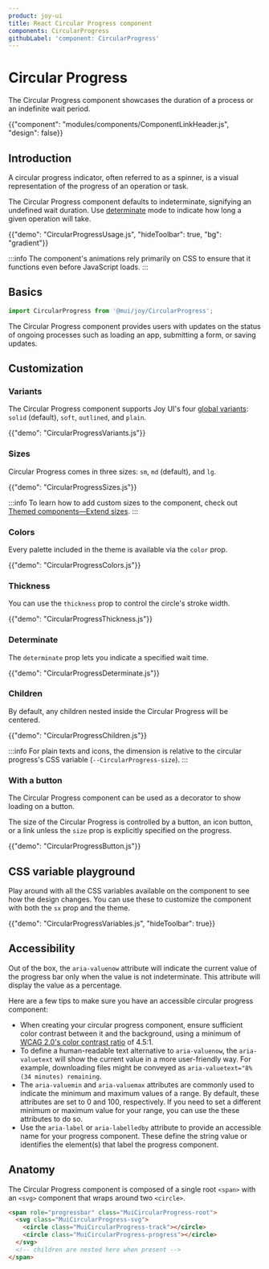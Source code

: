 ```yaml
---
product: joy-ui
title: React Circular Progress component
components: CircularProgress
githubLabel: 'component: CircularProgress'
---
```


# Circular Progress

<p class="description">The Circular Progress component showcases the duration of a process or an indefinite wait period.</p>

{{"component": "modules/components/ComponentLinkHeader.js", "design": false}}

## Introduction

A circular progress indicator, often referred to as a spinner, is a visual representation of the progress of an operation or task.

The Circular Progress component defaults to indeterminate, signifying an undefined wait duration.
Use [determinate](#determinate) mode to indicate how long a given operation will take.

{{"demo": "CircularProgressUsage.js", "hideToolbar": true, "bg": "gradient"}}

:::info
The component's animations rely primarily on CSS to ensure that it functions even before JavaScript loads.
:::

## Basics

```jsx
import CircularProgress from '@mui/joy/CircularProgress';
```

The Circular Progress component provides users with updates on the status of ongoing processes such as loading an app, submitting a form, or saving updates.

## Customization

### Variants

The Circular Progress component supports Joy UI's four [global variants](/joy-ui/main-features/global-variants/): `solid` (default), `soft`, `outlined`, and `plain`.

{{"demo": "CircularProgressVariants.js"}}

### Sizes

Circular Progress comes in three sizes: `sm`, `md` (default), and `lg`.

{{"demo": "CircularProgressSizes.js"}}

:::info
To learn how to add custom sizes to the component, check out [Themed components—Extend sizes](/joy-ui/customization/themed-components/#extend-sizes).
:::

### Colors

Every palette included in the theme is available via the `color` prop.

{{"demo": "CircularProgressColors.js"}}

### Thickness

You can use the `thickness` prop to control the circle's stroke width.

{{"demo": "CircularProgressThickness.js"}}

### Determinate

The `determinate` prop lets you indicate a specified wait time.

{{"demo": "CircularProgressDeterminate.js"}}

### Children

By default, any children nested inside the Circular Progress will be centered.

{{"demo": "CircularProgressChildren.js"}}

:::info
For plain texts and icons, the dimension is relative to the circular progress's CSS variable (`--CircularProgress-size`).
:::

### With a button

The Circular Progress component can be used as a decorator to show loading on a button.

The size of the Circular Progress is controlled by a button, an icon button, or a link unless the `size` prop is explicitly specified on the progress.

{{"demo": "CircularProgressButton.js"}}

## CSS variable playground

Play around with all the CSS variables available on the component to see how the design changes.
You can use these to customize the component with both the `sx` prop and the theme.

{{"demo": "CircularProgressVariables.js", "hideToolbar": true}}

## Accessibility

Out of the box, the `aria-valuenow` attribute will indicate the current value of the progress bar only when the value is not indeterminate.
This attribute will display the value as a percentage.

Here are a few tips to make sure you have an accessible circular progress component:

- When creating your circular progress component, ensure sufficient color contrast between it and the background, using a minimum of [WCAG 2.0's color contrast ratio](https://www.w3.org/TR/UNDERSTANDING-WCAG20/visual-audio-contrast-contrast.html) of 4.5:1.
- To define a human-readable text alternative to `aria-valuenow`, the `aria-valuetext` will show the current value in a more user-friendly way.
  For example, downloading files might be conveyed as `aria-valuetext="8% (34 minutes) remaining`.
- The `aria-valuemin` and `aria-valuemax` attributes are commonly used to indicate the minimum and maximum values of a range.
  By default, these attributes are set to 0 and 100, respectively.
  If you need to set a different minimum or maximum value for your range, you can use the these attributes to do so.
- Use the `aria-label` or `aria-labelledby` attribute to provide an accessible name for your progress component.
  These define the string value or identifies the element(s) that label the progress component.

## Anatomy

The Circular Progress component is composed of a single root `<span>` with an `<svg>` component that wraps around two `<circle>`.

```html
<span role="progressbar" class="MuiCircularProgress-root">
  <svg class="MuiCircularProgress-svg">
    <circle class="MuiCircularProgress-track"></circle>
    <circle class="MuiCircularProgress-progress"></circle>
  </svg>
  <!-- children are nested here when present -->
</span>
```
